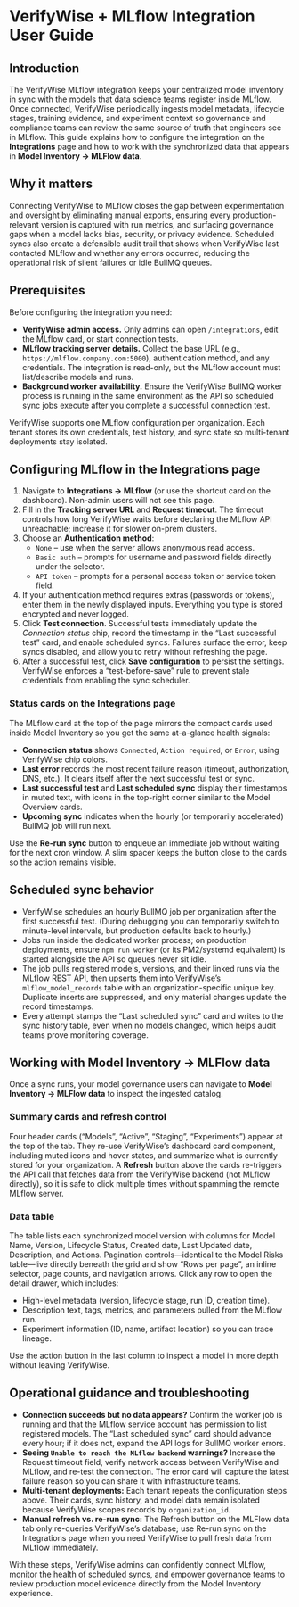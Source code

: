 # VerifyWise + MLflow Integration User Guide

## Introduction
The VerifyWise MLflow integration keeps your centralized model inventory in sync with the models that data science teams register inside MLflow. Once connected, VerifyWise periodically ingests model metadata, lifecycle stages, training evidence, and experiment context so governance and compliance teams can review the same source of truth that engineers see in MLflow. This guide explains how to configure the integration on the **Integrations** page and how to work with the synchronized data that appears in **Model Inventory → MLFlow data**.

## Why it matters
Connecting VerifyWise to MLflow closes the gap between experimentation and oversight by eliminating manual exports, ensuring every production-relevant version is captured with run metrics, and surfacing governance gaps when a model lacks bias, security, or privacy evidence. Scheduled syncs also create a defensible audit trail that shows when VerifyWise last contacted MLflow and whether any errors occurred, reducing the operational risk of silent failures or idle BullMQ queues.

## Prerequisites
Before configuring the integration you need:

- **VerifyWise admin access.** Only admins can open `/integrations`, edit the MLflow card, or start connection tests.
- **MLflow tracking server details.** Collect the base URL (e.g., `https://mlflow.company.com:5000`), authentication method, and any credentials. The integration is read-only, but the MLflow account must list/describe models and runs.
- **Background worker availability.** Ensure the VerifyWise BullMQ worker process is running in the same environment as the API so scheduled sync jobs execute after you complete a successful connection test.

VerifyWise supports one MLflow configuration per organization. Each tenant stores its own credentials, test history, and sync state so multi-tenant deployments stay isolated.

## Configuring MLflow in the Integrations page
1. Navigate to **Integrations → MLflow** (or use the shortcut card on the dashboard). Non-admin users will not see this page.
2. Fill in the **Tracking server URL** and **Request timeout**. The timeout controls how long VerifyWise waits before declaring the MLflow API unreachable; increase it for slower on-prem clusters.
3. Choose an **Authentication method**:
   - `None` – use when the server allows anonymous read access.
   - `Basic auth` – prompts for username and password fields directly under the selector.
   - `API token` – prompts for a personal access token or service token field.
4. If your authentication method requires extras (passwords or tokens), enter them in the newly displayed inputs. Everything you type is stored encrypted and never logged.
5. Click **Test connection**. Successful tests immediately update the *Connection status* chip, record the timestamp in the “Last successful test” card, and enable scheduled syncs. Failures surface the error, keep syncs disabled, and allow you to retry without refreshing the page.
6. After a successful test, click **Save configuration** to persist the settings. VerifyWise enforces a “test-before-save” rule to prevent stale credentials from enabling the sync scheduler.

### Status cards on the Integrations page
The MLflow card at the top of the page mirrors the compact cards used inside Model Inventory so you get the same at-a-glance health signals:

- **Connection status** shows `Connected`, `Action required`, or `Error`, using VerifyWise chip colors.
- **Last error** records the most recent failure reason (timeout, authorization, DNS, etc.). It clears itself after the next successful test or sync.
- **Last successful test** and **Last scheduled sync** display their timestamps in muted text, with icons in the top-right corner similar to the Model Overview cards.
- **Upcoming sync** indicates when the hourly (or temporarily accelerated) BullMQ job will run next.

Use the **Re-run sync** button to enqueue an immediate job without waiting for the next cron window. A slim spacer keeps the button close to the cards so the action remains visible.

## Scheduled sync behavior
- VerifyWise schedules an hourly BullMQ job per organization after the first successful test. (During debugging you can temporarily switch to minute-level intervals, but production defaults back to hourly.)
- Jobs run inside the dedicated worker process; on production deployments, ensure `npm run worker` (or its PM2/systemd equivalent) is started alongside the API so queues never sit idle.
- The job pulls registered models, versions, and their linked runs via the MLflow REST API, then upserts them into VerifyWise’s `mlflow_model_records` table with an organization-specific unique key. Duplicate inserts are suppressed, and only material changes update the record timestamps.
- Every attempt stamps the “Last scheduled sync” card and writes to the sync history table, even when no models changed, which helps audit teams prove monitoring coverage.

## Working with Model Inventory → MLFlow data
Once a sync runs, your model governance users can navigate to **Model Inventory → MLFlow data** to inspect the ingested catalog.

### Summary cards and refresh control
Four header cards (“Models”, “Active”, “Staging”, “Experiments”) appear at the top of the tab. They re-use VerifyWise’s dashboard card component, including muted icons and hover states, and summarize what is currently stored for your organization. A **Refresh** button above the cards re-triggers the API call that fetches data from the VerifyWise backend (not MLflow directly), so it is safe to click multiple times without spamming the remote MLflow server.

### Data table
The table lists each synchronized model version with columns for Model Name, Version, Lifecycle Status, Created date, Last Updated date, Description, and Actions. Pagination controls—identical to the Model Risks table—live directly beneath the grid and show “Rows per page”, an inline selector, page counts, and navigation arrows. Click any row to open the detail drawer, which includes:

- High-level metadata (version, lifecycle stage, run ID, creation time).
- Description text, tags, metrics, and parameters pulled from the MLflow run.
- Experiment information (ID, name, artifact location) so you can trace lineage.

Use the action button in the last column to inspect a model in more depth without leaving VerifyWise.

## Operational guidance and troubleshooting
- **Connection succeeds but no data appears?** Confirm the worker job is running and that the MLflow service account has permission to list registered models. The “Last scheduled sync” card should advance every hour; if it does not, expand the API logs for BullMQ worker errors.
- **Seeing `Unable to reach the MLflow backend` warnings?** Increase the Request timeout field, verify network access between VerifyWise and MLflow, and re-test the connection. The error card will capture the latest failure reason so you can share it with infrastructure teams.
- **Multi-tenant deployments:** Each tenant repeats the configuration steps above. Their cards, sync history, and model data remain isolated because VerifyWise scopes records by `organization_id`.
- **Manual refresh vs. re-run sync:** The Refresh button on the MLFlow data tab only re-queries VerifyWise’s database; use Re-run sync on the Integrations page when you need VerifyWise to pull fresh data from MLflow immediately.

With these steps, VerifyWise admins can confidently connect MLflow, monitor the health of scheduled syncs, and empower governance teams to review production model evidence directly from the Model Inventory experience.
